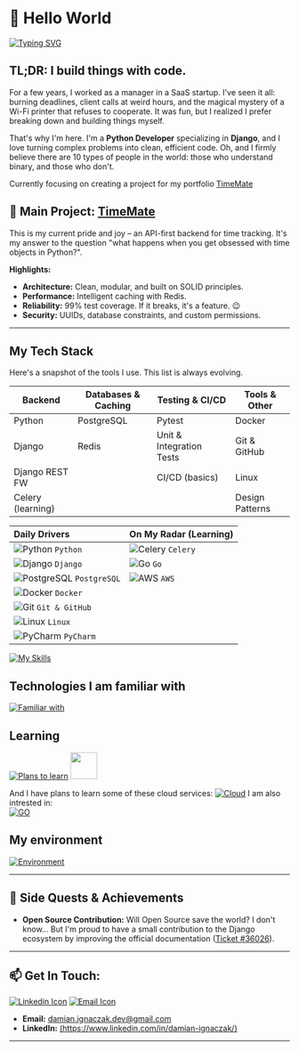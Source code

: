 <!-- Greeting section -->
# 👋 Hello World

[![Typing SVG](https://readme-typing-svg.demolab.com?font=Space+Mono&pause=1000&color=3A41E4&width=435&lines=Hi+stranger+!;Welcome+to+my+profile;I'm+Damian%2C+Junior+Backend+Developer+;+from+Konin+Poland+)](https://git.io/typing-svg)

<!-- About me section -->
## TL;DR: I build things with code. 
For a few years, I worked as a manager in a SaaS startup. I've seen it all: burning deadlines, client calls at weird hours, and the magical mystery of a Wi-Fi printer that refuses to cooperate. It was fun, but I realized I prefer breaking down and building things myself.

That's why I'm here. I'm a **Python Developer** specializing in **Django**, and I love turning complex problems into clean, efficient code.
Oh, and I firmly believe there are 10 types of people in the world: those who understand binary, and those who don't.


Currently focusing on creating a project for my portfolio [TimeMate](https://github.com/vaqMAD/TimeMate)

## 🚀 Main Project: [TimeMate](https://github.com/vaqMAD/TimeMate)

This is my current pride and joy – an API-first backend for time tracking. It's my answer to the question "what happens when you get obsessed with time objects in Python?".

**Highlights:**
* **Architecture:** Clean, modular, and built on SOLID principles.
* **Performance:** Intelligent caching with Redis.
* **Reliability:** 99% test coverage. If it breaks, it's a feature. 😉
* **Security:** UUIDs, database constraints, and custom permissions.

---

<!-- Techstack section -->
## My Tech Stack
Here's a snapshot of the tools I use. This list is always evolving.

| Backend           | Databases & Caching | Testing & CI/CD          | Tools & Other       |
| ----------------- | ------------------- | ------------------------ | ------------------- |
| Python            | PostgreSQL          | Pytest                   | Docker              |
| Django            | Redis               | Unit & Integration Tests | Git & GitHub        |
| Django REST FW    |                     | CI/CD (basics)           | Linux               |
| Celery (learning) |                     |                          | Design Patterns     |

| **Daily Drivers** | **On My Radar (Learning)** |
| :--- | :--- |
| ![Python](https://skillicons.dev/icons?i=py) `Python` | ![Celery](https://cdn.simpleicons.org/celery/white) `Celery` |
| ![Django](https://skillicons.dev/icons?i=django) `Django` | ![Go](https://skillicons.dev/icons?i=go) `Go` |
| ![PostgreSQL](https://skillicons.dev/icons?i=postgres) `PostgreSQL` | ![AWS](https://skillicons.dev/icons?i=aws) `AWS` |
| ![Docker](https://skillicons.dev/icons?i=docker) `Docker` | |
| ![Git](https://skillicons.dev/icons?i=git) `Git & GitHub` | |
| ![Linux](https://skillicons.dev/icons?i=linux) `Linux` | |
| ![PyCharm](https://skillicons.dev/icons?i=pycharm) `PyCharm` | |

[![My Skills](https://skillicons.dev/icons?i=py,django,postgres,git,github,docker,linux)]()

## Technologies I am familiar with 
[![Familiar with](https://skillicons.dev/icons?i=flask,html,css)]()

## Learning
[![Plans to learn](https://skillicons.dev/icons?i=redis)]() <span> <img height="48" width="48" src="https://cdn.simpleicons.org/celery"/> </span>

And I have plans to learn some of these cloud services:
[![Cloud](https://skillicons.dev/icons?i=aws,azure,gcp)]()
I am also intrested in:  
[![GO](https://skillicons.dev/icons?i=go)]()

## My environment 
[![Environment](https://skillicons.dev/icons?i=pycharm,notion,vscode)]()

---

## 🌱 Side Quests & Achievements

* **Open Source Contribution:** Will Open Source save the world? I don't know... But I'm proud to have a small contribution to the Django ecosystem by improving the official documentation ([Ticket #36026](https://code.djangoproject.com/ticket/36026)).

---

##  📫 Get In Touch:
[![Linkedin Icon](https://skillicons.dev/icons?i=linkedin)](https://www.linkedin.com/in/damian-ignaczak/) [![Email Icon](https://skillicons.dev/icons?i=gmail)](mailto:damian.ignaczak.dev@gmail.com) 
 
* **Email:** damian.ignaczak.dev@gmail.com
* **LinkedIn:** [(https://www.linkedin.com/in/damian-ignaczak/)](https://www.linkedin.com/in/damian-ignaczak/)

---
